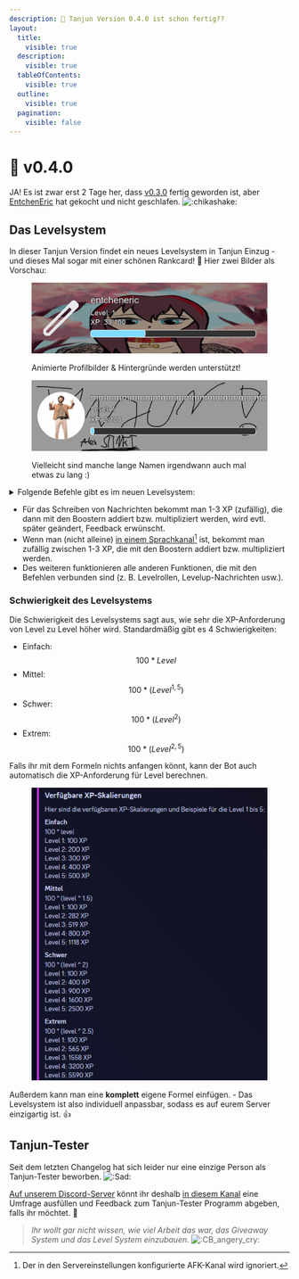 ```yaml
---
description: 👀 Tanjun Version 0.4.0 ist schon fertig??
layout:
  title:
    visible: true
  description:
    visible: true
  tableOfContents:
    visible: true
  outline:
    visible: true
  pagination:
    visible: false
---
```


# 📅 v0.4.0

JA! Es ist zwar erst 2 Tage her, dass [v0.3.0](v0.3.0.md) fertig geworden ist, aber [EntchenEric](https://github.com/entcheneric) hat gekocht und nicht geschlafen. <img src="https://cdn.discordapp.com/emojis/835541798058590259.gif?size=40&#x26;quality=lossless" alt=":chikashake:" data-size="line">

## Das Levelsystem

In dieser Tanjun Version findet ein neues Levelsystem in Tanjun Einzug - und dieses Mal sogar mit einer schönen Rankcard! :eyes: Hier zwei Bilder als Vorschau:

<div>

<figure><img src="../.gitbook/assets/rankcard_preview.gif" alt=""><figcaption><p>Animierte Profilbilder &#x26; Hintergründe werden unterstützt!</p></figcaption></figure>

 

<figure><img src="../.gitbook/assets/rankcard_preview_2.gif" alt=""><figcaption><p>Vielleicht sind manche lange Namen irgendwann auch mal etwas zu lang :)</p></figcaption></figure>

</div>

<details>

<summary>Folgende Befehle gibt es im neuen Levelsystem:</summary>

* `/level settings aktivieren` - Aktiviere das Levelsystem
* `/level settings deaktivieren` - Deaktiviere das Levelsystem\
  \-> Wenn das Levelsystem deaktiviert wird, werden **ALLE** Daten im Zusammenhang mit dem Levelsystem gelöscht
* `/level settings levelup_nachricht_aktivieren` - Aktiviere Levelup-Nachrichten
* `/level settings levelup_nachricht_deaktivieren` - Deaktiviere Levelup-Nachrichten\
  \-> Anders als beim Deaktivieren des Levelsystems wird beim Deaktivieren der Levelup-Nachrichten die personalisierte Levelup-Nachricht gespeichert
* `/level settings levelup_nachricht_ändern` - Die Levelup-Nachricht kann vollständig angepasst werden
* `/level settings xp_skalierung_ändern` - [Ändere die Schwierigkeit des Levelsystems](v0.4.0.md#schwierigkeit-des-levelsystems) <img src="https://cdn.discordapp.com/emojis/606564192035667983.webp?size=40&#x26;quality=lossless" alt=":eyes_zoom:" data-size="line">
* `/level settings level_rolle_hinzufügen` - Füge eine Levelrolle hinzu
* `/level settings level_rolle_entfernen` - Entferne eine Levelrolle
* `/level settings level_rollen_anzeigen` - Liste alle hinzugefügten Levelrollen auf
* `/level boosts anzeigen` - Liste allen aktiven XP-Boosts auf
* `/level boosts benutzer_hinzufügen` - Füge einen Boost für ein Mitglied hinzu
* `/level boosts benutzer_entfernen` - Entferne den Boost von einem Mitglied
* `/level boosts rolle_hinzufügen` - Füge einen Boost für alle Mitlieder, die eine bestimmte Rolle besitzen, hinzu
* `/level boosts rolle_entfernen` - Entferne den Boost für bestimmte Rollen
* `/level boosts kanal_hinzufügen` - Füge einen Boost für einem Kanal hinzu
* `/level boosts kanal_entfernen` - Entferne den Boost von einem Kanal
* `/level boosts berechnen` - Berechne, wie hoch der Boost ist, der ein Mitglied oder ein Kanal insgesamt hat
* `/level settings xp_vergeben` - Gib eine bestimmte Menge an XP an ein Mitglied
* `/level settings xp_entziehen` - Ziehe eine bestimmte Menge an XP von einem Mitglied ab

</details>

* Für das Schreiben von Nachrichten bekommt man 1-3 XP (zufällig), die dann mit den Boostern addiert bzw. multipliziert werden, wird evtl. später geändert, Feedback erwünscht.
* Wenn man (nicht alleine) [in einem Sprachkanal](#user-content-fn-1)[^1] ist, bekommt man zufällig zwischen 1-3 XP, die mit den Boostern addiert bzw. multipliziert werden.
* Des weiteren funktionieren alle anderen Funktionen, die mit den Befehlen verbunden sind (z. B. Levelrollen, Levelup-Nachrichten usw.).

### Schwierigkeit des Levelsystems

Die Schwierigkeit des Levelsystems sagt aus, wie sehr die XP-Anforderung von Level zu Level höher wird. Standardmäßig gibt es 4 Schwierigkeiten:

* Einfach: $$100 * Level$$
* Mittel: $$100 * (Level^{1,5})$$
* Schwer: $$100 * (Level^2)$$
* Extrem: $$100 * (Level^{2,5})$$

Falls ihr mit dem Formeln nichts anfangen könnt, kann der Bot auch automatisch die XP-Anforderung für Level berechnen.

<figure><img src="../.gitbook/assets/xpscaling_preview.png" alt=""><figcaption></figcaption></figure>

Außerdem kann man eine **komplett** eigene Formel einfügen. - Das Levelsystem ist also individuell anpassbar, sodass es auf eurem Server einzigartig ist. :thumbsup:

## Tanjun-Tester

Seit dem letzten Changelog hat sich leider nur eine einzige Person als Tanjun-Tester beworben. <img src="https://cdn.discordapp.com/emojis/891970965309906994.webp?size=40&#x26;quality=lossless" alt=":Sad:" data-size="line">

[Auf unserem Discord-Server](https://discord.arion2000.xyz) könnt ihr deshalb [in diesem Kanal](https://discord.com/channels/831161440705839124/1256595757117472869/1256596540407943179) eine Umfrage ausfüllen und Feedback zum Tanjun-Tester Programm abgeben, falls ihr möchtet. 🥺

> _Ihr wollt gar nicht wissen, wie viel Arbeit das war, das Giveaway System und das Level System einzubauen._ <img src="https://cdn.discordapp.com/emojis/407262705041276929.webp?size=40&#x26;quality=lossless" alt=":CB_angery_cry:" data-size="line">

[^1]: Der in den Servereinstellungen konfigurierte AFK-Kanal wird ignoriert.
